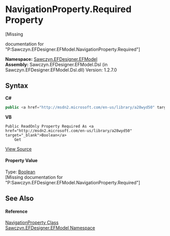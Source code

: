 # NavigationProperty.Required Property 
 

\[Missing <summary> documentation for "P:Sawczyn.EFDesigner.EFModel.NavigationProperty.Required"\]

**Namespace:**&nbsp;<a href="N_Sawczyn_EFDesigner_EFModel">Sawczyn.EFDesigner.EFModel</a><br />**Assembly:**&nbsp;Sawczyn.EFDesigner.EFModel.Dsl (in Sawczyn.EFDesigner.EFModel.Dsl.dll) Version: 1.2.7.0

## Syntax

**C#**<br />
``` C#
public <a href="http://msdn2.microsoft.com/en-us/library/a28wyd50" target="_blank">bool</a> Required { get; }
```

**VB**<br />
``` VB
Public ReadOnly Property Required As <a href="http://msdn2.microsoft.com/en-us/library/a28wyd50" target="_blank">Boolean</a>
	Get
```

<a href="https://github.com/msawczyn/EFDesigner/tree/master/src/Dsl/CustomCode/Utilities/NavigationProperty.cs#L11" title="View the source code">View Source</a><br />

#### Property Value
Type: <a href="http://msdn2.microsoft.com/en-us/library/a28wyd50" target="_blank">Boolean</a><br />\[Missing <value> documentation for "P:Sawczyn.EFDesigner.EFModel.NavigationProperty.Required"\]

## See Also


#### Reference
<a href="T_Sawczyn_EFDesigner_EFModel_NavigationProperty">NavigationProperty Class</a><br /><a href="N_Sawczyn_EFDesigner_EFModel">Sawczyn.EFDesigner.EFModel Namespace</a><br />